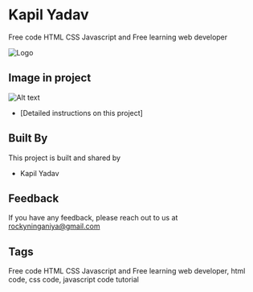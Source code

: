 
# Kapil Yadav

Free code HTML CSS Javascript and Free learning web developer 


![Logo](https://yt3.googleusercontent.com/LnD0yL5NAb8yvZu2d25qLZ-oAehUISz9tfe3aN36syGqTKbs4irbPeVUJfNlmVFRzel7KHV3-uo=s88-c-k-c0x00ffffff-no-rj)

## Image in project

![Alt text](avtar.png "Lun Dev") 
- [Detailed instructions on this project]


## Built By

This project is built and shared by

- Kapil Yadav


## Feedback

If you have any feedback, please reach out to us at rockyninganiya@gmail.com


## Tags

Free code HTML CSS Javascript and Free learning web developer, html code, css code, javascript code tutorial
